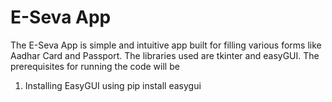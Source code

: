 # E-Seva App
The E-Seva App is simple and intuitive app built for filling various forms like Aadhar Card and Passport. The libraries used are tkinter and easyGUI. The prerequisites for running the code will be
1) Installing EasyGUI using
   pip install easygui
   
   

